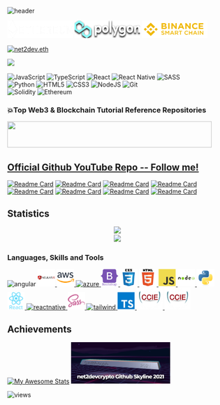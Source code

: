 ![header](https://capsule-render.vercel.app/api?type=wave&color=gradient&customColorList=2&height=200&section=header&text=Net2Dev&fontSize=90&animation=fadeIn&fontAlignY=38&desc=Official%20GitHub%20Youtube%20Repo%20Follow%20Me!&descAlignY=51&descAlign=62)

<div class='row'>
  <a>
<img src="https://github.com/net2devcrypto/misc/blob/main/ethereumlogo.png" width="150" height="40" class='mr-2'/>
<img src="https://github.com/net2devcrypto/misc/blob/main/polygonwhite2.png" width="150" height="40"/>
<img src="https://github.com/net2devcrypto/misc/blob/main/bsc.png" width="150" height="40"/>
</a>
  </div>

[![net2dev.eth](https://img.shields.io/badge/net2dev.eth-2b5b84?&message=net2dev.eth&style=for-the-badge&logo=ethereum&logoColor=white)](https://etherscan.io/enslookup-search?search=net2dev.eth)

<p>
  <img src="https://github-profile-trophy.vercel.app/?username=net2devcrypto&theme=algolia&row=1&column=4&margin-w=5" />
</p>

![JavaScript](https://img.shields.io/badge/javascript-%23F7DF1E.svg?&style=for-the-badge&logo=javascript&logoColor=white)
![TypeScript](https://img.shields.io/badge/typescript-%23007ACC.svg?style=for-the-badge&logo=typescript&logoColor=white)
![React](https://img.shields.io/badge/react-%2320232A.svg?&style=for-the-badge&logo=react&logoColor=%2361DAFB)
![React Native](https://img.shields.io/badge/react%20native-%2320232A.svg?&style=for-the-badge&logo=react&logoColor=%2361DAFB)
![SASS](https://img.shields.io/badge/SASS-hotpink.svg?style=for-the-badge&logo=SASS&logoColor=white)
<br>
![Python](https://img.shields.io/badge/Python-2b5b84?style=for-the-badge&logo=python&logoColor=white)
![HTML5](https://img.shields.io/badge/html5-%23E34F26.svg?&style=for-the-badge&logo=html5&logoColor=white)
![CSS3](https://img.shields.io/badge/css3-%231572B6.svg?&style=for-the-badge&logo=css3&logoColor=white)
![NodeJS](https://img.shields.io/badge/node.js-6DA55F?style=for-the-badge&logo=node.js&logoColor=white)
![Git](https://img.shields.io/badge/git-%23F05032.svg?&style=for-the-badge&logo=git&logoColor=white)
<br>
![Solidity](https://img.shields.io/badge/solidity-2b5b84?&style=for-the-badge&logo=solidity&logoColor=white)
![Ethereum](https://img.shields.io/badge/ethereum-2b5b84?&style=for-the-badge&logo=ethereum&logoColor=white)


<h3>💥Top Web3 & Blockchain Tutorial Reference Repositories</h3>

<a href="http://youtube.a3b.io" target="_blank"><img src="https://github.com/net2devcrypto/misc/blob/main/gif.gif" width="468" height="60"/><h2>Official Github YouTube Repo -- Follow me! </h2>
[![Readme Card](https://github-readme-stats.vercel.app/api/pin/?username=net2devcrypto&repo=NFT-Bridge-Web3-Portal-NextJS-EthersJS&theme=chartreuse-dark&Text=FFFFFF)](https://github.com/net2devcrypto/NFT-Bridge-Web3-Portal-NextJS-EthersJS)
[![Readme Card](https://github-readme-stats.vercel.app/api/pin/?username=net2devcrypto&repo=N2D-NFT-Marketplace&theme=chartreuse-dark&Text=FFFFFF)](https://github.com/net2devcrypto/N2D-NFT-Marketplace)
[![Readme Card](https://github-readme-stats.vercel.app/api/pin/?username=net2devcrypto&repo=AmazingWeb3-NFTStake-Mint-FrontEnd&theme=chartreuse-dark&Text=FFFFFF)](https://github.com/net2devcrypto/AmazingWeb3-NFTStake-Mint-FrontEnd)
[![Readme Card](https://github-readme-stats.vercel.app/api/pin/?username=net2devcrypto&repo=Simple-ERC20-AirdropServer&theme=chartreuse-dark&Text=FFFFFF)](https://github.com/net2devcrypto/Simple-ERC20-AirdropServer)
[![Readme Card](https://github-readme-stats.vercel.app/api/pin/?username=net2devcrypto&repo=Amazing-Web3-React-Bootstrap-NFTMinter&theme=chartreuse-dark&Text=FFFFFF)](https://github.com/net2devcrypto/Amazing-Web3-React-Bootstrap-NFTMinter)
[![Readme Card](https://github-readme-stats.vercel.app/api/pin/?username=net2devcrypto&repo=n2D-IPFS-NFT-Puller-React-NextJS-NOAPI&theme=chartreuse-dark&Text=FFFFFF)](https://github.com/net2devcrypto/n2D-IPFS-NFT-Puller-React-NextJS-NOAPI)
[![Readme Card](https://github-readme-stats.vercel.app/api/pin/?username=net2devcrypto&repo=nftstaking&theme=chartreuse-dark&Text=FFFFFF)](https://github.com/net2devcrypto/nftstaking)
[![Readme Card](https://github-readme-stats.vercel.app/api/pin/?username=net2devcrypto&repo=Multichain-Connect-Button-ReactJS-NextJS&theme=chartreuse-dark&Text=FFFFFF)](https://github.com/net2devcrypto/Multichain-Connect-Button-ReactJS-NextJS)

## Statistics

<div align="center">
<img height="150px" src="https://github-readme-stats.vercel.app/api/top-langs/?username=net2devcrypto&layout=compact&theme=chartreuse-dark&count_private=true" />
</div>
<div align="center">
  <img src="https://activity-graph.herokuapp.com/graph?username=net2devcrypto&theme=chartreuse-dark" />
</div>
<h3 align="left">Languages, Skills and Tools</h3>
<p align="left"> <a> <img
            src="https://angular.io/assets/images/logos/angular/angular.svg" alt="angular" width="40" height="40" />
    </a> <a href="https://angular.io" target="_blank"> <img
            src="https://raw.githubusercontent.com/devicons/devicon/master/icons/angularjs/angularjs-original-wordmark.svg"
            alt="angularjs" width="40" height="40" /> </a> <a href="https://aws.amazon.com" target="_blank"> <img
            src="https://raw.githubusercontent.com/devicons/devicon/master/icons/amazonwebservices/amazonwebservices-original-wordmark.svg"
            alt="aws" width="40" height="40" /> </a> <a href="https://azure.microsoft.com/en-in/" target="_blank"> <img
            src="https://www.vectorlogo.zone/logos/microsoft_azure/microsoft_azure-icon.svg" alt="azure" width="40"
            height="40" /> </a>
    <a href="https://getbootstrap.com" target="_blank"> <img
            src="https://raw.githubusercontent.com/devicons/devicon/master/icons/bootstrap/bootstrap-plain-wordmark.svg"
            alt="bootstrap" width="40" height="40" /> </a> <a href="https://www.w3schools.com/css/" target="_blank">
        <img src="https://raw.githubusercontent.com/devicons/devicon/master/icons/css3/css3-original-wordmark.svg"
            alt="css3" width="40" height="40" /> </a>
    <a href="https://www.w3.org/html/" target="_blank"> <img
            src="https://raw.githubusercontent.com/devicons/devicon/master/icons/html5/html5-original-wordmark.svg"
            alt="html5" width="40" height="40" /> </a> <a href="https://developer.mozilla.org/en-US/docs/Web/JavaScript"
        target="_blank"> <img
            src="https://raw.githubusercontent.com/devicons/devicon/master/icons/javascript/javascript-original.svg"
            alt="javascript" width="40" height="40" /> </a> <a href="https://nodejs.org" target="_blank"> <img
            src="https://raw.githubusercontent.com/devicons/devicon/master/icons/nodejs/nodejs-original-wordmark.svg"
            alt="nodejs" width="40" height="40" /> </a>
    <a href="https://www.python.org" target="_blank"> <img
            src="https://raw.githubusercontent.com/devicons/devicon/master/icons/python/python-original.svg"
            alt="python" width="40" height="40" /> </a> <a href="https://reactjs.org/" target="_blank"> <img
            src="https://raw.githubusercontent.com/devicons/devicon/master/icons/react/react-original-wordmark.svg"
            alt="react" width="40" height="40" /> </a> <a href="https://reactnative.dev/" target="_blank"> <img
            src="https://reactnative.dev/img/header_logo.svg" alt="reactnative" width="40" height="40" /> </a> <a
        href="https://sass-lang.com" target="_blank"> <img
            src="https://raw.githubusercontent.com/devicons/devicon/master/icons/sass/sass-original.svg" alt="sass"
            width="40" height="40" /> </a> <a href="https://tailwindcss.com/" target="_blank"> <img
            src="https://www.vectorlogo.zone/logos/tailwindcss/tailwindcss-icon.svg" alt="tailwind" width="40"
            height="40" /> </a> <a href="https://www.typescriptlang.org/" target="_blank"> <img
            src="https://raw.githubusercontent.com/devicons/devicon/master/icons/typescript/typescript-original.svg"
            alt="typescript" width="40" height="40" /> </a>
            <a href="https://www.cisco.com/c/en/us/training-events/training-certifications/certifications/expert/ccie-data-center-v2.html" target="_blank"> <img
            src="https://github.com/net2devcrypto/misc/blob/main/cciedc.png"
            width="60" height="50" /> </a>
            <a href="https://www.cisco.com/c/en/us/training-events/training-certifications/certifications/expert/ccie-service-provider-v2.html" target="_blank"> <img
            src="https://github.com/net2devcrypto/misc/blob/main/cciesp.png"
            width="60" height="50" /> </a>
</p>

## Achievements
[![My Awesome Stats](https://awesome-github-stats.azurewebsites.net/user-stats/net2devcrypto?cardType=octocat&theme=chartreuse-dark&Text=FFFFFF)](https://git.io/awesome-stats-card)
<a href="https://skyline.github.com/net2devcrypto/2021" title="2021 GitHub Skyline"><img src="https://github.com/net2devcrypto/misc/blob/main/skyline-github.png" alt="2020 GitHub Skyline" width="45%" /></a>

![views](https://enbxcd98jgzi9ya.m.pipedream.net/)

